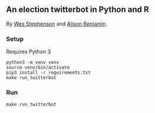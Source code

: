 ## An election twitterbot in Python and R

By [Wes Stephenson](https://twitter.com/wesstephenson) and [Alison Benjamin](https://twitter.com/hey_benjamin).

### Setup

Requires Python 3

```
python3 -m venv venv
source venv/bin/activate
pip3 install -r requirements.txt
make run_twitterbot
```

### Run 

```
make run_twitterbot
```